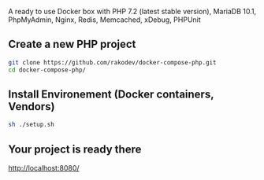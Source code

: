 A ready to use Docker box with PHP 7.2 (latest stable version), MariaDB 10.1, PhpMyAdmin, Nginx, Redis, Memcached, xDebug, PHPUnit 


Create a new PHP project
------
```sh
git clone https://github.com/rakodev/docker-compose-php.git
cd docker-compose-php/
```

Install Environement (Docker containers, Vendors)
-----
```sh
sh ./setup.sh
```

Your project is ready there
-----
[http://localhost:8080/](http://localhost:8080/)
